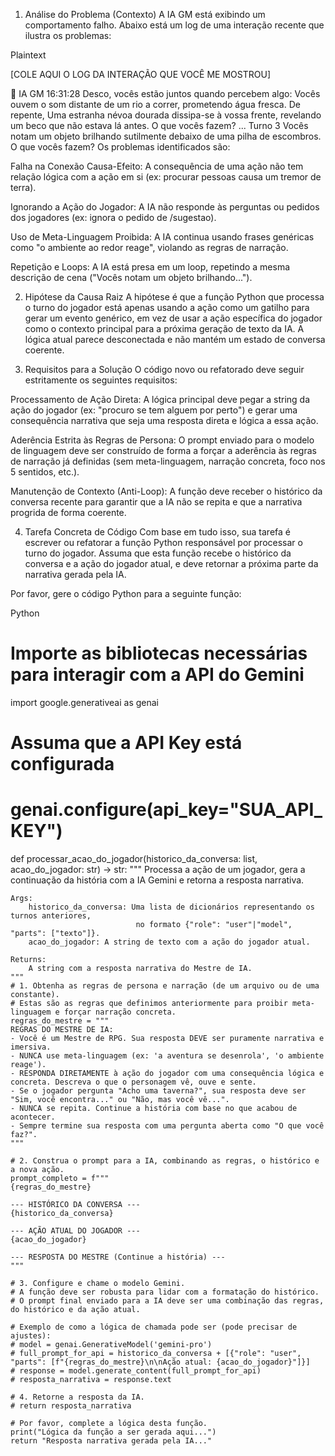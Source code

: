 1. Análise do Problema (Contexto)
A IA GM está exibindo um comportamento falho. Abaixo está um log de uma interação recente que ilustra os problemas:

Plaintext

[COLE AQUI O LOG DA INTERAÇÃO QUE VOCÊ ME MOSTROU]

🤖 IA GM
16:31:28
Desco, vocês estão juntos quando percebem algo: Vocês ouvem o som distante de um rio a correr, prometendo água fresca.
De repente, Uma estranha névoa dourada dissipa-se à vossa frente, revelando um beco que não estava lá antes.
O que vocês fazem?
...
Turno 3
Vocês notam um objeto brilhando sutilmente debaixo de uma pilha de escombros.
O que vocês fazem?
Os problemas identificados são:

Falha na Conexão Causa-Efeito: A consequência de uma ação não tem relação lógica com a ação em si (ex: procurar pessoas causa um tremor de terra).

Ignorando a Ação do Jogador: A IA não responde às perguntas ou pedidos dos jogadores (ex: ignora o pedido de /sugestao).

Uso de Meta-Linguagem Proibida: A IA continua usando frases genéricas como "o ambiente ao redor reage", violando as regras de narração.

Repetição e Loops: A IA está presa em um loop, repetindo a mesma descrição de cena ("Vocês notam um objeto brilhando...").

2. Hipótese da Causa Raiz
A hipótese é que a função Python que processa o turno do jogador está apenas usando a ação como um gatilho para gerar um evento genérico, em vez de usar a ação específica do jogador como o contexto principal para a próxima geração de texto da IA. A lógica atual parece desconectada e não mantém um estado de conversa coerente.

3. Requisitos para a Solução
O código novo ou refatorado deve seguir estritamente os seguintes requisitos:

Processamento de Ação Direta: A lógica principal deve pegar a string da ação do jogador (ex: "procuro se tem alguem por perto") e gerar uma consequência narrativa que seja uma resposta direta e lógica a essa ação.

Aderência Estrita às Regras de Persona: O prompt enviado para o modelo de linguagem deve ser construído de forma a forçar a aderência às regras de narração já definidas (sem meta-linguagem, narração concreta, foco nos 5 sentidos, etc.).

Manutenção de Contexto (Anti-Loop): A função deve receber o histórico da conversa recente para garantir que a IA não se repita e que a narrativa progrida de forma coerente.

4. Tarefa Concreta de Código
Com base em tudo isso, sua tarefa é escrever ou refatorar a função Python responsável por processar o turno do jogador. Assuma que esta função recebe o histórico da conversa e a ação do jogador atual, e deve retornar a próxima parte da narrativa gerada pela IA.

Por favor, gere o código Python para a seguinte função:

Python

# Importe as bibliotecas necessárias para interagir com a API do Gemini
import google.generativeai as genai

# Assuma que a API Key está configurada
# genai.configure(api_key="SUA_API_KEY")

def processar_acao_do_jogador(historico_da_conversa: list, acao_do_jogador: str) -> str:
    """
    Processa a ação de um jogador, gera a continuação da história com a IA Gemini
    e retorna a resposta narrativa.

    Args:
        historico_da_conversa: Uma lista de dicionários representando os turnos anteriores,
                                no formato {"role": "user"|"model", "parts": ["texto"]}.
        acao_do_jogador: A string de texto com a ação do jogador atual.

    Returns:
        A string com a resposta narrativa do Mestre de IA.
    """
    # 1. Obtenha as regras de persona e narração (de um arquivo ou de uma constante).
    # Estas são as regras que definimos anteriormente para proibir meta-linguagem e forçar narração concreta.
    regras_do_mestre = """
    REGRAS DO MESTRE DE IA:
    - Você é um Mestre de RPG. Sua resposta DEVE ser puramente narrativa e imersiva.
    - NUNCA use meta-linguagem (ex: 'a aventura se desenrola', 'o ambiente reage').
    - RESPONDA DIRETAMENTE à ação do jogador com uma consequência lógica e concreta. Descreva o que o personagem vê, ouve e sente.
    - Se o jogador pergunta "Acho uma taverna?", sua resposta deve ser "Sim, você encontra..." ou "Não, mas você vê...".
    - NUNCA se repita. Continue a história com base no que acabou de acontecer.
    - Sempre termine sua resposta com uma pergunta aberta como "O que você faz?".
    """

    # 2. Construa o prompt para a IA, combinando as regras, o histórico e a nova ação.
    prompt_completo = f"""
    {regras_do_mestre}

    --- HISTÓRICO DA CONVERSA ---
    {historico_da_conversa}

    --- AÇÃO ATUAL DO JOGADOR ---
    {acao_do_jogador}

    --- RESPOSTA DO MESTRE (Continue a história) ---
    """

    # 3. Configure e chame o modelo Gemini.
    # A função deve ser robusta para lidar com a formatação do histórico.
    # O prompt final enviado para a IA deve ser uma combinação das regras, do histórico e da ação atual.
    
    # Exemplo de como a lógica de chamada pode ser (pode precisar de ajustes):
    # model = genai.GenerativeModel('gemini-pro')
    # full_prompt_for_api = historico_da_conversa + [{"role": "user", "parts": [f"{regras_do_mestre}\n\nAção atual: {acao_do_jogador}"]}]
    # response = model.generate_content(full_prompt_for_api)
    # resposta_narrativa = response.text
    
    # 4. Retorne a resposta da IA.
    # return resposta_narrativa
    
    # Por favor, complete a lógica desta função.
    print("Lógica da função a ser gerada aqui...")
    return "Resposta narrativa gerada pela IA..."
